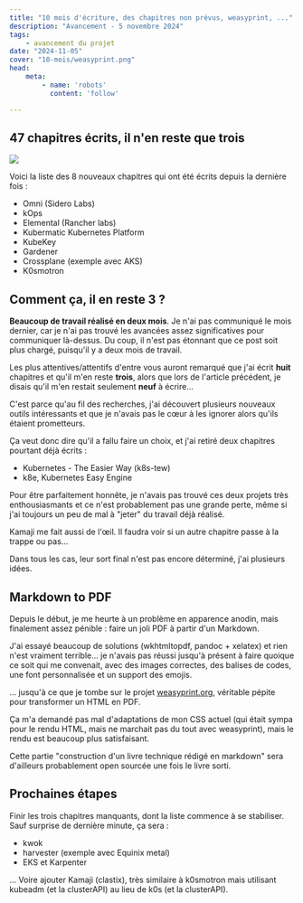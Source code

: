 ```yaml
---
title: "10 mois d'écriture, des chapitres non prévus, weasyprint, ..."
description: "Avancement - 5 novembre 2024"
tags:
    - avancement du projet
date: "2024-11-05"
cover: "10-mois/weasyprint.png"
head:
    meta:
        - name: 'robots'
          content: 'follow'

---
```


## 47 chapitres écrits, il n'en reste que trois

![](https://geps.dev/progress/94)

Voici la liste des 8 nouveaux chapitres qui ont été écrits depuis la dernière fois :

* Omni (Sidero Labs)
* kOps
* Elemental (Rancher labs)
* Kubermatic Kubernetes Platform
* KubeKey
* Gardener
* Crossplane (exemple avec AKS)
* K0smotron

## Comment ça, il en reste 3 ?

**Beaucoup de travail réalisé en deux mois**. Je n'ai pas communiqué le mois dernier, car je n'ai pas trouvé les avancées assez significatives pour communiquer là-dessus. Du coup, il n'est pas étonnant que ce post soit plus chargé, puisqu'il y a deux mois de travail.

Les plus attentives/attentifs d'entre vous auront remarqué que j'ai écrit **huit** chapitres et qu'il m'en reste **trois**, alors que lors de l'article précédent, je disais qu'il m'en restait seulement **neuf** à écrire...

C'est parce qu'au fil des recherches, j'ai découvert plusieurs nouveaux outils intéressants et que je n'avais pas le cœur à les ignorer alors qu'ils étaient prometteurs.

Ça veut donc dire qu'il a fallu faire un choix, et j'ai retiré deux chapitres pourtant déjà écrits :

* Kubernetes - The Easier Way (k8s-tew)
* k8e, Kubernetes Easy Engine

Pour être parfaitement honnête, je n'avais pas trouvé ces deux projets très enthousiasmants et ce n'est probablement pas une grande perte, même si j'ai toujours un peu de mal à "jeter" du travail déjà réalisé. 

Kamaji me fait aussi de l'œil. Il faudra voir si un autre chapitre passe à la trappe ou pas...

Dans tous les cas, leur sort final n'est pas encore déterminé, j'ai plusieurs idées.

## Markdown to PDF

Depuis le début, je me heurte à un problème en apparence anodin, mais finalement assez pénible : faire un joli PDF à partir d'un Markdown. 

J'ai essayé beaucoup de solutions (wkhtmltopdf, pandoc + xelatex) et rien n'est vraiment terrible... je n'avais pas réussi jusqu'à présent à faire quoique ce soit qui me convenait, avec des images correctes, des balises de codes, une font personnalisée et un support des emojis.

... jusqu'à ce que je tombe sur le projet [weasyprint.org](https://weasyprint.org/), véritable pépite pour transformer un HTML en PDF.

Ça m'a demandé pas mal d'adaptations de mon CSS actuel (qui était sympa pour le rendu HTML, mais ne marchait pas du tout avec weasyprint), mais le rendu est beaucoup plus satisfaisant.

Cette partie "construction d'un livre technique rédigé en markdown" sera d'ailleurs probablement open sourcée une fois le livre sorti.

## Prochaines étapes

Finir les trois chapitres manquants, dont la liste commence à se stabiliser. Sauf surprise de dernière minute, ça sera :

* kwok
* harvester (exemple avec Equinix metal)
* EKS et Karpenter

... Voire ajouter Kamaji (clastix), très similaire à k0smotron mais utilisant kubeadm (et la clusterAPI) au lieu de k0s (et la clusterAPI).


